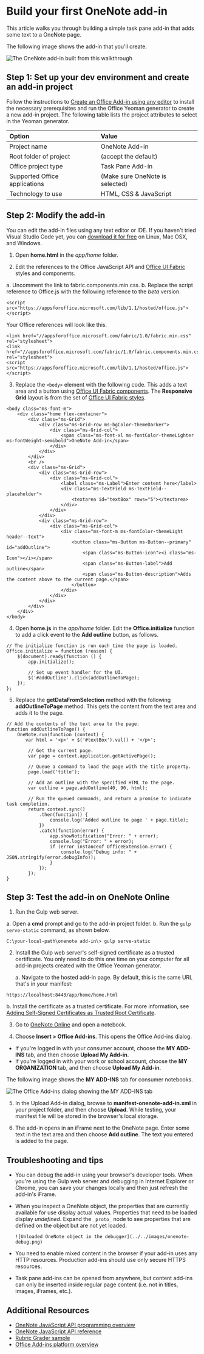 # Build your first OneNote add-in

This article walks you through building a simple task pane add-in that adds some text to a OneNote page.

The following image shows the add-in that you'll create.

   ![The OneNote add-in built from this walkthrough](../../images/onenote-first-add-in.png)

<a name="setup"></a>
## Step 1: Set up your dev environment and create an add-in project
Follow the instructions to [Create an Office Add-in using any editor](../get-started/create-an-office-add-in-using-any-editor.md) to install the necessary prerequisites and run the Office Yeoman generator to create a new add-in project. The following table lists  the project attributes to select in the Yeoman generator.

| Option | Value |
|:------|:------|
| Project name | OneNote Add-in |
| Root folder of project | (accept the default) |
| Office project type | Task Pane Add-in |
| Supported Office applications | (Make sure OneNote is selected) |
| Technology to use | HTML, CSS & JavaScript |

<a name="develop"></a>
## Step 2: Modify the add-in
You can edit the add-in files using any text editor or IDE. If you haven't tried Visual Studio Code yet, you can [download it for free](https://code.visualstudio.com/) on Linux, Mac OSX, and Windows.

1. Open **home.html** in the *app/home* folder. 

2. Edit the references to the Office JavaScript API and [Office UI Fabric](http://dev.office.com/fabric) styles and components.

  a. Uncomment the link to fabric.components.min.css.
  b. Replace the script reference to Office.js with the following reference to the *beta* version.

  ```
  <script src="https://appsforoffice.microsoft.com/lib/1.1/hosted/office.js"></script>
  ```

  Your Office references will look like this.

  ```
  <link href="//appsforoffice.microsoft.com/fabric/1.0/fabric.min.css" rel="stylesheet">
  <link href="//appsforoffice.microsoft.com/fabric/1.0/fabric.components.min.css" rel="stylesheet">
  <script src="https://appsforoffice.microsoft.com/lib/1.1/hosted/office.js"></script>
  ```

3. Replace the `<body>` element with the following code. This adds a text area and a button using [Office UI Fabric components](http://dev.office.com/fabric/components). The **Responsive Grid** layout is from the set of [Office UI Fabric styles](http://dev.office.com/fabric/styles). 

  ```
  <body class="ms-font-m">
      <div class="home flex-container">
          <div class="ms-Grid">
              <div class="ms-Grid-row ms-bgColor-themeDarker">
                  <div class="ms-Grid-col">
                      <span class="ms-font-xl ms-fontColor-themeLighter ms-fontWeight-semibold">OneNote Add-in</span>
                  </div>
              </div>
          </div>
          <br />
          <div class="ms-Grid">
              <div class="ms-Grid-row">
                  <div class="ms-Grid-col">
                      <label class="ms-Label">Enter content here</label>
                      <div class="ms-TextField ms-TextField--placeholder">
                          <textarea id="textBox" rows="5"></textarea>
                      </div>
                  </div>
              </div>
              <div class="ms-Grid-row">
                  <div class="ms-Grid-col">
                      <div class="ms-font-m ms-fontColor-themeLight header--text">
                          <button class="ms-Button ms-Button--primary" id="addOutline">
                              <span class="ms-Button-icon"><i class="ms-Icon"></i></span>
                              <span class="ms-Button-label">Add outline</span>
                              <span class="ms-Button-description">Adds the content above to the current page.</span>
                          </button>
                      </div>
                  </div>
              </div>
          </div>
      </div>
  </body>
  ```

4. Open **home.js** in the *app/home* folder. Edit the **Office.initialize** function to add a click event to the **Add outline** button, as follows. 

  ```
  // The initialize function is run each time the page is loaded.
  Office.initialize = function (reason) {
      $(document).ready(function () {
          app.initialize();
  
          // Set up event handler for the UI.
          $('#addOutline').click(addOutlineToPage);
      });
  };
  ```
 
5. Replace the **getDataFromSelection** method with the following **addOutlineToPage** method. This gets the content from the text area and adds it to the page.

  ```
  // Add the contents of the text area to the page.
  function addOutlineToPage() {        
      OneNote.run(function (context) {
         var html = '<p>' + $('#textBox').val() + '</p>';
  
          // Get the current page.
          var page = context.application.getActivePage();
  
          // Queue a command to load the page with the title property.             
          page.load('title'); 
  
          // Add an outline with the specified HTML to the page.
          var outline = page.addOutline(40, 90, html);
  
          // Run the queued commands, and return a promise to indicate task completion.
          return context.sync()
              .then(function() {
                  console.log('Added outline to page ' + page.title);
              })
              .catch(function(error) {
                  app.showNotification("Error: " + error); 
                  console.log("Error: " + error); 
                  if (error instanceof OfficeExtension.Error) { 
                      console.log("Debug info: " + JSON.stringify(error.debugInfo)); 
                  } 
              }); 
          });
  }
  ```

<a name="test"></a>
## Step 3: Test the add-in on OneNote Online
1. Run the Gulp web server.  

  a. Open a **cmd** prompt and go to the add-in project folder. 
  b. Run the `gulp serve-static` command, as shown below.

  ```
  C:\your-local-path\onenote add-in\> gulp serve-static
  ```

2. Install the Gulp web server's self-signed certificate as a trusted certificate. You only need to do this one time on your computer for all add-in projects created with the Office Yeoman generator.

   a. Navigate to the hosted add-in page. By default, this is the same URL that's in your manifest:

  ```
  https://localhost:8443/app/home/home.html
  ```

   b. Install the certificate as a trusted certificate. For more information, see [Adding Self-Signed Certificates as Trusted Root Certificate](https://github.com/OfficeDev/generator-office/blob/master/docs/trust-self-signed-cert.md).

3. Go to [OneNote Online](https://www.onenote.com/notebooks) and open a notebook.

4. Choose **Insert > Office Add-ins**. This opens the Office Add-ins dialog.
  - If you're logged in with your consumer account, choose the **MY ADD-INS** tab, and then choose  **Upload My Add-in**.
  - If you're logged in with your work or school account, choose the **MY ORGANIZATION** tab, and then choose  **Upload My Add-in**. 
  
  The following image shows the **MY ADD-INS** tab for consumer notebooks.

  ![The Office Add-ins dialog showing the MY ADD-INS tab](../../images/onenote-office-add-ins-dialog.png)

5. In the Upload Add-in dialog, browse to **manifest-onenote-add-in.xml** in your project folder, and then choose **Upload**. While testing, your manifest file will be stored in the browser's local storage.

6. The add-in opens in an iFrame next to the OneNote page. Enter some text in the text area and then choose **Add outline**. The text you entered is added to the page. 

## Troubleshooting and tips
- You can debug the add-in using your browser's developer tools. When you're using the Gulp web server and debugging in Internet Explorer or Chrome, you can save your changes locally and then just refresh the add-in's iFrame.

- When you inspect a OneNote object, the properties that are currently available for use display actual values. Properties that need to be loaded display *undefined*. Expand the `_proto_` node to see properties that are defined on the object but are not yet loaded.

      ![Unloaded OneNote object in the debugger](../../images/onenote-debug.png)

- You need to enable mixed content in the browser if your add-in uses any HTTP resources. Production add-ins should use only secure HTTPS resources.

-  Task pane add-ins can be opened from anywhere, but content add-ins can only be inserted inside regular page content (i.e. not in titles, images, iFrames, etc.). 

## Additional Resources

- [OneNote JavaScript API programming overview](onenote-add-ins-programming-overview.md)
- [OneNote JavaScript API reference](../../reference/onenote/onenote-add-ins-javascript-reference.md)
- [Rubric Grader sample](https://github.com/OfficeDev/OneNote-Add-in-Rubric-Grader)
- [Office Add-ins platform overview](https://dev.office.com/docs/add-ins/overview/office-add-ins)

